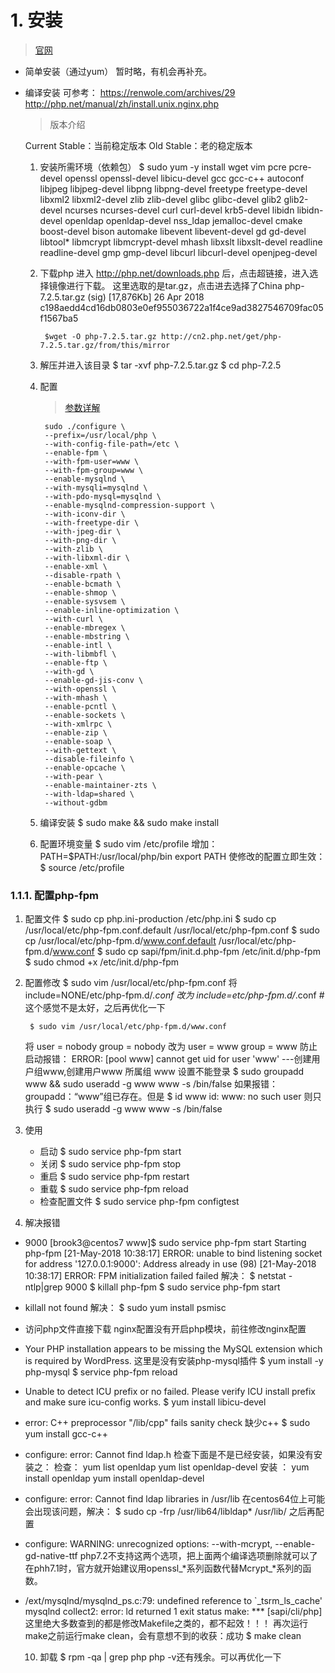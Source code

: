 # 1. 安装
> [官网](//php.net)

* 简单安装（通过yum）
    暂时略，有机会再补充。
* 编译安装
    可参考：
        https://renwole.com/archives/29
        http://php.net/manual/zh/install.unix.nginx.php

    > 版本介绍

    Current Stable：当前稳定版本
    Old Stable：老的稳定版本

    1. 安装所需环境（依赖包）
            $ sudo yum -y install wget vim pcre pcre-devel openssl openssl-devel libicu-devel gcc gcc-c++ autoconf libjpeg libjpeg-devel libpng libpng-devel freetype freetype-devel libxml2 libxml2-devel zlib zlib-devel glibc glibc-devel glib2 glib2-devel ncurses ncurses-devel curl curl-devel krb5-devel libidn libidn-devel openldap openldap-devel nss_ldap jemalloc-devel cmake boost-devel bison automake libevent libevent-devel gd gd-devel libtool* libmcrypt libmcrypt-devel mhash libxslt libxslt-devel readline readline-devel gmp gmp-devel libcurl libcurl-devel openjpeg-devel
    2. 下载php
        进入 http://php.net/downloads.php 后，点击超链接，进入选择镜像进行下载。
        这里选取的是tar.gz，点击进去选择了China
            php-7.2.5.tar.gz (sig) [17,876Kb] 26 Apr 2018
            c198aedd4cd16db0803e0ef955036722a1f4ce9ad3827546709fac05f1567ba5
        
            $wget -O php-7.2.5.tar.gz http://cn2.php.net/get/php-7.2.5.tar.gz/from/this/mirror
    3. 解压并进入该目录
            $ tar -xvf php-7.2.5.tar.gz
            $ cd php-7.2.5
    4. 配置
        > [参数详解](https://www.jianshu.com/p/0a79847c8151)

            sudo ./configure \
            --prefix=/usr/local/php \
            --with-config-file-path=/etc \
            --enable-fpm \
            --with-fpm-user=www \
            --with-fpm-group=www \
            --enable-mysqlnd \
            --with-mysqli=mysqlnd \
            --with-pdo-mysql=mysqlnd \
            --enable-mysqlnd-compression-support \
            --with-iconv-dir \
            --with-freetype-dir \
            --with-jpeg-dir \
            --with-png-dir \
            --with-zlib \
            --with-libxml-dir \
            --enable-xml \
            --disable-rpath \
            --enable-bcmath \
            --enable-shmop \
            --enable-sysvsem \
            --enable-inline-optimization \
            --with-curl \
            --enable-mbregex \
            --enable-mbstring \
            --enable-intl \
            --with-libmbfl \
            --enable-ftp \
            --with-gd \
            --enable-gd-jis-conv \
            --with-openssl \
            --with-mhash \
            --enable-pcntl \
            --enable-sockets \
            --with-xmlrpc \
            --enable-zip \
            --enable-soap \
            --with-gettext \
            --disable-fileinfo \
            --enable-opcache \
            --with-pear \
            --enable-maintainer-zts \
            --with-ldap=shared \
            --without-gdbm
    5. 编译安装
            $ sudo make && sudo make install
    6. 配置环境变量
            $ sudo vim /etc/profile
        增加：
            PATH=$PATH:/usr/local/php/bin
            export PATH
        使修改的配置立即生效：
            $ source /etc/profile

### 1.1.1. 配置php-fpm
1. 配置文件
		$ sudo cp php.ini-production /etc/php.ini
		$ sudo cp /usr/local/etc/php-fpm.conf.default /usr/local/etc/php-fpm.conf
		$ sudo cp /usr/local/etc/php-fpm.d/www.conf.default /usr/local/etc/php-fpm.d/www.conf
		$ sudo cp sapi/fpm/init.d.php-fpm /etc/init.d/php-fpm
		$ sudo chmod +x /etc/init.d/php-fpm
	
2. 配置修改
		$ sudo vim /usr/local/etc/php-fpm.conf
	将
		include=NONE/etc/php-fpm.d/*.conf
	改为
		include=etc/php-fpm.d/*.conf # 这个感觉不是太好，之后再优化一下

        $ sudo vim /usr/local/etc/php-fpm.d/www.conf
	将
		user = nobody
		group = nobody
	改为
		user = www
		group = www
    防止启动报错：
        ERROR: [pool www] cannot get uid for user 'www'
	---创建用户组www,创建用户www 所属组 www 设置不能登录
		$ sudo groupadd www && sudo useradd -g www www -s /bin/false
    如果报错：groupadd：“www”组已存在。但是
        $ id www
        id: www: no such user
    则只执行
        $ sudo useradd -g www www -s /bin/false

3. 使用
    * 启动
            $ sudo service php-fpm start
    * 关闭
            $ sudo service php-fpm stop
    * 重启
            $ sudo service php-fpm restart
    * 重载
            $ sudo service php-fpm reload
    * 检查配置文件
            $ sudo service php-fpm configtest

4. 解决报错
* 9000
        [brook3@centos7 www]$ sudo service php-fpm start
        Starting php-fpm [21-May-2018 10:38:17] ERROR: unable to bind listening socket for address '127.0.0.1:9000': Address already in use (98)
        [21-May-2018 10:38:17] ERROR: FPM initialization failed
        failed
    解决：
        $ netstat -ntlp|grep 9000
        $ killall php-fpm
        $ sudo service php-fpm start
        
* killall not found
    解决：
        $ sudo yum install psmisc

* 访问php文件直接下载
    nginx配置没有开启php模块，前往修改nginx配置
* Your PHP installation appears to be missing the MySQL extension which is required by WordPress.
    这里是没有安装php-mysql插件
        $ yum install -y php-mysql
        $ service php-fpm reload
* Unable to detect ICU prefix or no failed. Please verify ICU install prefix and make sure icu-config works.
    $ yum install libicu-devel
* error: C++ preprocessor "/lib/cpp" fails sanity check
    缺少c++
    $ sudo yum install gcc-c++
* configure: error: Cannot find ldap.h
    检查下面是不是已经安装，如果没有安装之：
    检查：
        yum list openldap
        yum list openldap-devel
    安装 ：
        yum install openldap
        yum install openldap-devel
* configure: error: Cannot find ldap libraries in /usr/lib
    在centos64位上可能会出现该问题，解决：
        $ sudo cp -frp /usr/lib64/libldap* /usr/lib/
    之后再配置
* configure: WARNING: unrecognized options: --with-mcrypt, --enable-gd-native-ttf
    php7.2不支持这两个选项，把上面两个编译选项删除就可以了
    在phh7.1时，官方就开始建议用openssl_*系列函数代替Mcrypt_*系列的函数。
* /ext/mysqlnd/mysqlnd_ps.c:79: undefined reference to `_tsrm_ls_cache'
  mysqlnd collect2: error: ld returned 1 exit status make: *** [sapi/cli/php]
  这里绝大多数查到的都是修改Makefile之类的，都不起效！！！
  再次运行make之前运行make clean，会有意想不到的收获：成功
    $ make clean
  
            
    10. 卸载
            $ rpm -qa | grep php
        php -v还有残余。可以再优化一下

